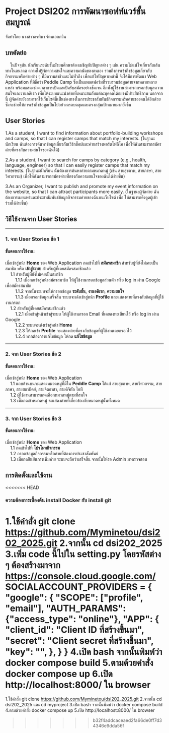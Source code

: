 # Project DSI202 การพัฒนาซอฟท์แวร์ขั้นสมบูรณ์
จัดทำโดย นางสาวอรทิพา รัตนเอกกวิน

## บทคัดย่อ
&nbsp;&nbsp;&nbsp;&nbsp;ในปัจจุบัน นักเรียนระดับชั้นมัธยมศึกษาต้องเผชิญกับปัญหาต่าง ๆ เช่น ความไม่แน่ใจเกี่ยวกับเส้นทางในอนาคต ความไม่รู้จักความสนใจและความถนัดของตนเอง รวมถึงการเข้าถึงข้อมูลเกี่ยวกับกิจกรรมหรือค่ายต่าง ๆ ที่มีความล่าช้าและไม่ทั่วถึง เพื่อแก้ไขปัญหาเหล่านี้ จึงได้มีการพัฒนา Web Application ที่มีชื่อว่า Peddle Camp ซึ่งเป็นแพลตฟอร์มที่รวบรวมข้อมูลค่ายจากหลากหลายแหล่ง พร้อมแสดงช่วงเวลาการเปิดและปิดรับสมัครอย่างชัดเจน อีกทั้งผู้ใช้งานสามารถกรอกข้อมูลความสนใจและงานอดิเรก เพื่อให้ระบบแนะนำค่ายที่เหมาะสมกับแต่ละบุคคลได้อย่างมีประสิทธิภาพ นอกจากนี้ ผู้จัดค่ายยังสามารถใช้เว็บไซต์นี้เป็นช่องทางในการประชาสัมพันธ์กิจกรรมหรือค่ายของตนได้อีกด้วย ซึ่งจะช่วยให้การเข้าถึงข้อมูลเป็นไปอย่างครอบคลุมและตรงกลุ่มเป้าหมายมากยิ่งขึ้น

## User Stories
1.As a student, I want to find information about portfolio-building workshops and camps, so that I can register camps that match my interests. (ในฐานะนักเรียน ฉันต้องการค้นหาข้อมูลเกี่ยวกับเวิร์กช็อปและค่ายสร้างพอร์ตโฟลิโอ เพื่อให้ฉันสามารถสมัครค่ายที่ตรงกับความสนใจของฉันได้) <br>

2.As a student, I want to search for camps by category (e.g., health, language, engineer) so that I can easily register camps that match my interests.
(ในฐานะนักเรียน ฉันต้องการค้นหาค่ายตามหมวดหมู่ (เช่น สายสุขภาพ, สายภาษา, สายวิศวกรรม) เพื่อให้ฉันสามารถสมัครค่ายที่ตรงกับความสนใจของฉันได้ง่ายขึ้น) <br>

3.As an Organizer, I want to publish and promote my event information on the website, so that I can attract participants more easily. (ในฐานะผู้จัดค่าย ฉันต้องการเผยแพร่และประชาสัมพันธ์ข้อมูลกิจกรรมค่ายของฉันบนเว็บไซต์  เพื่อ ให้สามารถดึงดูดผู้เข้าร่วมได้ง่ายขึ้น) <br>

## วิธีใช้งานจาก User Stories

---

### 1. จาก User Stories ข้อ 1 

#### ขั้นตอนการใช้งาน:

เมื่อเข้าสู่หน้า **Home** ของ Web Application กดเข้าไปที่ **สมัครสมาชิก** สำหรับผู้ที่ยังไม่เคยเป็นสมาชิก หรือ **เข้าสู่ระบบ** สำหรับผู้ที่เคยสมัครสมาชิกแล้ว  
    &nbsp;&nbsp;&nbsp;&nbsp;1.1 สำหรับผู้ที่ยังไม่เคยเป็นสมาชิก  
   &nbsp;&nbsp;&nbsp;&nbsp;&nbsp;&nbsp;&nbsp;&nbsp;1.1.1 เมื่อกดเข้าสู่หน้าสมัครสมาชิก ให้ผู้ใช้งานกรอกข้อมูลส่วนตัว หรือ log in ผ่าน Google เพื่อสมัครสมาชิก  
   &nbsp;&nbsp;&nbsp;&nbsp;&nbsp;&nbsp;&nbsp;&nbsp;1.1.2 จากนั้นระบบจะให้กรอกข้อมูล **ระดับชั้น**, **งานอดิเรก**, **ความสนใจ**  
   &nbsp;&nbsp;&nbsp;&nbsp;&nbsp;&nbsp;&nbsp;&nbsp;1.1.3 เมื่อกรอกข้อมูลเสร็จสิ้น ระบบจะเด้งเข้าสู่หน้า **Profile** และแสดงค่ายที่ตรงกับข้อมูลที่ผู้ใช้งานกรอก  
    &nbsp;&nbsp;&nbsp;&nbsp;1.2 สำหรับผู้ที่เคยสมัครสมาชิกแล้ว  
   &nbsp;&nbsp;&nbsp;&nbsp;&nbsp;&nbsp;&nbsp;&nbsp;1.2.1 เมื่อเข้าสู่หน้าเข้าสู่ระบบ ให้ผู้ใช้งานกรอก Email ที่เคยลงทะเบียนไว้ หรือ log in ผ่าน Google  
   &nbsp;&nbsp;&nbsp;&nbsp;&nbsp;&nbsp;&nbsp;&nbsp;1.2.2 ระบบจะเด้งเข้าสู่หน้า **Home**  
   &nbsp;&nbsp;&nbsp;&nbsp;&nbsp;&nbsp;&nbsp;&nbsp;1.2.3 ให้กดเข้า **Profile** จะแสดงค่ายที่ตรงกับข้อมูลที่ผู้ใช้งานเคยกรอกไว้  
   &nbsp;&nbsp;&nbsp;&nbsp;&nbsp;&nbsp;&nbsp;&nbsp;1.2.4 หากต้องการแก้ไขข้อมูล ให้กด **แก้ไขข้อมูล**

---

### 2. จาก User Stories ข้อ 2 

#### ขั้นตอนการใช้งาน:

เมื่อเข้าสู่หน้า **Home**  ของ Web Application <br>
     &nbsp;&nbsp;&nbsp;&nbsp;1.1 แถบด้านบนจะแสดงหมวดหมู่ที่มีใน **Peddle Camp** ได้แก่ สายสุขภาพ, สายวิศวกรรม, สายภาษา, สายสถาปัตย์, สายจิตอาสา, สายดิจิทัล ไอที  
    &nbsp;&nbsp;&nbsp;&nbsp;1.2 ผู้ใช้งานสามารถกดเลือกหมวดหมู่ตามที่สนใจ  
    &nbsp;&nbsp;&nbsp;&nbsp;1.3 เมื่อกดเข้าหมวดหมู่ จะแสดงค่ายที่เกี่ยวข้องกับหมวดหมู่นั้นทั้งหมด

---

### 3. จาก User Stories ข้อ 3 

#### ขั้นตอนการใช้งาน:

เมื่อเข้าสู่หน้า **Home**  ของ Web Application <br>
     &nbsp;&nbsp;&nbsp;&nbsp;1.1 กดเข้าไปที่ **โปรโมทกิจกรรม**  
    &nbsp;&nbsp;&nbsp;&nbsp;1.2 กรอกข้อมูลกิจกรรมหรือค่ายที่ต้องการประชาสัมพันธ์  
    &nbsp;&nbsp;&nbsp;&nbsp;1.3 เมื่อกดยืนยันการเพิ่มค่าย ระบบจะถือว่าเสร็จสิ้น จากนั้นให้รอ Admin มาตรวจสอบ


## การติดตั้งและใช้งาน
<<<<<<< HEAD
### ความต้องการเบื้องต้น install Docker กับ install git
1.ใช้คำสั่ง git clone https://github.com/Myminetou/dsi202_2025.git
2.จากนั้น cd dsi202_2025
3.เพิ่ม code นี้ไปใน setting.py โดยรหัสต่าง ๆ ต้องสร้างมาจาก https://console.cloud.google.com/ 
SOCIALACCOUNT_PROVIDERS = {
    "google": {
        "SCOPE": ["profile", "email"],
        "AUTH_PARAMS": {"access_type": "online"},
        "APP": {
            "client_id": "Client ID ที่สร้างขึ้นมา",  
            "secret":  "Client secret ที่สร้างขึ้นมา", 
            "key": "",
        },
    }
}
4.เปิด bash จากนั้นพิมพ์ว่า docker compose build
5.ตามด้วยคำสั่ง docker compose up
6.เปิด http://localhost:8000/ ใน browser
=======
1.ใช้คำสั่ง git clone https://github.com/Myminetou/dsi202_2025.git
2.จากนั้น cd dsi202_2025 และ cd myproject
3.เปิด bash จากนั้นพิมพ์ว่า docker compose build
4.ตามด้วยคำสั่ง docker compose up
5.เปิด http://localhost:8000/ ใน browser
>>>>>>> b32f4addcaceaed2fa66de0ff7d34346e9dda56f
